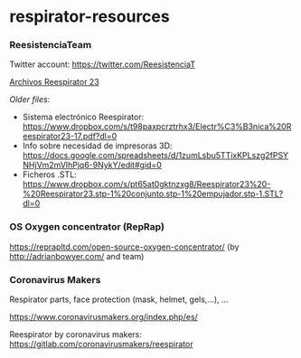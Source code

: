 # respirator-resources

### ReesistenciaTeam

Twitter account: https://twitter.com/ReesistenciaT

[Archivos Reespirator 23](https://www.dropbox.com/sh/0bmwa6hsevguul5/AAAm46EFt-bXzo0gUUHoXe9Ya?dl=0)

_Older files_:

 - Sistema electrónico Reespirator: https://www.dropbox.com/s/t98paxpcrztrhx3/Electr%C3%B3nica%20Reespirator23-17.pdf?dl=0
 - Info sobre necesidad de impresoras 3D: https://docs.google.com/spreadsheets/d/1zumLsbu5TTixKPLszg2fPSYNHjVm2mVlhPjq6-9NykY/edit#gid=0
 - Ficheros .STL: https://www.dropbox.com/s/pt65at0gktnzxg8/Reespirator23%20-%20Reespirator23.stp-1%20conjunto.stp-1%20empujador.stp-1.STL?dl=0


### OS Oxygen concentrator (RepRap)

https://reprapltd.com/open-source-oxygen-concentrator/ (by http://adrianbowyer.com/ and team)


### Coronavirus Makers

Respirator parts, face protection (mask, helmet, gels,...), ...

https://www.coronavirusmakers.org/index.php/es/

Reespirator by coronavirus makers: https://gitlab.com/coronavirusmakers/reespirator

